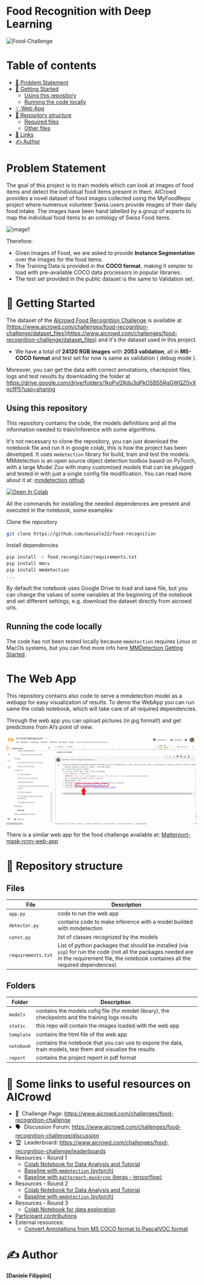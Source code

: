# Food Recognition with Deep Learning 

![Food-Challenge](https://i.imgur.com/0G3PEc7.png)

# Table of contents
- [🚀 Problem Statement](#-problem-statement)
- [💪 Getting Started](#-getting-started)
  * [Using this repository](#using-this-repository)
  * [Running the code locally](#running-the-code-locally)
- [✨ Web App](#-webapp)
- [🧩 Repository structure](#-repository-structure)
  * [Required files](#required-files)
  * [Other files](#other-files)
- [📎  Links](#-links)
- [✍️ Author](#-author)



# Problem Statement

The goal of this project is to train models which can look at images of food items and detect the individual food items present in them.
AICrowd provides a novel dataset of food images collected using the MyFoodRepo project where numerous volunteer Swiss users provide images of their daily food intake. The images have been hand labelled by a group of experts to map the individual food items to an ontology of Swiss Food items.

![image1](https://i.imgur.com/zS2Nbf0.png)

Therefore:
*   Given Images of Food, we are asked to provide **Instance Segmentation** over the images for the food items.
*   The Training Data is provided in the **COCO format**, making it simpler to load with pre-available COCO data processors in popular libraries.
*   The test set provided in the public dataset is the same to Validation set.

# 💪 Getting Started

The dataset of the [AIcrowd Food Recognition Challenge](https://www.aicrowd.com/challenges/food-recognition-challenge) is available at [https://www.aicrowd.com/challenges/food-recognition-challenge/dataset_files](https://www.aicrowd.com/challenges/food-recognition-challenge/dataset_files) and it's the dataset used in this project.
- We have a total of **24120 RGB images** with **2053 validation**, all in **MS-COCO format** and test set for now is same as validation ( debug mode ). 

Moreover, you can get the data with correct annotations, checkpoint files, logs and test results by downloading the folder at https://drive.google.com/drive/folders/1koPvl2Kdu3qPkOSB55RgGWQZ0vXncfP5?usp=sharing

## Using this repository
This repository contains the code, the models definitions and all the information needed to train/inference with some algorithms.

It's not necessary to clone the repository, you can just download the notebook file and run it in google colab, this is how the project has been developed. It uses `mmdetection` library for build, train and test the models.
MMdetection is an open source object detection toolbox based on PyTorch, with a large Model Zoo with many customised models that can be plugged and tested in with just a single config file modification. You can read more about it at: [mmdetection github](https://github.com/open-mmlab/mmdetection/)

[![Open In Colab](https://colab.research.google.com/assets/colab-badge.svg)](https://colab.research.google.com/github/daniele22/food-recognition/blob/master/notebook/FoodChallenge.ipynb)

All the commands for installing the needed dependences are present and executed in the notebook, some examples:

Clone the repository
```bash
git clone https://github.com/daniele22/food-recognition
```

Install dependencies
```bash
pip install -r food.recongition/requirements.txt
pip install mmcv
pip install mmdetection 
...
```

By default the notebook uses Google Drive to load and save file, but you can change the values of some variables at the beginning of the notebook and set different settings, e.g. download the dataset directly from aicrowd urls.

## Running the code locally

The code has not been tested locally because `mmdetection` requires Linux or MacOs systems, but you can find more info here [MMDetection Getting Started](https://github.com/open-mmlab/mmdetection/blob/master/docs/GETTING_STARTED.md).

# The Web App
This repository contains also code to serve a mmdetection model as a webapp for easy visualization of results. To demo the WebApp you can run same the colab notebook, which will take care of all required dependencies.

Through the web app you can upload pictures (in jpg format!) and get predictions from AI’s point of view.

![Web-app](https://github.com/daniele22/food-recognition/blob/master/static/demo.gif?raw=true)

There is a similar web app for the food challenge available at: [Matterport-mask-rcnn-web-app](https://discourse.aicrowd.com/t/a-flask-webapp-for-maskrcnn-inference-visualization/3984)

# 🧩 Repository structure

## Files

**File** | **Description**
--- | ---
`app.py` | code to run the web app
`detector.py` | contains code to make inference with a model builded with mmdetection
`const.py` | list of classes recognized by the models
`requirements.txt` | List of python packages that should be installed (via `pip`) for run the code (not all the packages needed are in the requirement file, the notebook containes all the required dependences)

## Folders

**Folder** | **Description**
--- | ---
`models` | contains the models cofig file (for mmdet library), the checkpoints and the training logs results
`static` | this repo will contain the images loaded with the web app
`template` | contains the html file of the web app
`notebook` | contains the notebook that you can use to expore the data, train models, test them and visualize the results
`report` | contains the project report in pdf format


# 📎 Some links to useful resources on AICrowd


- 💪 &nbsp;Challenge Page: https://www.aicrowd.com/challenges/food-recognition-challenge
- 🗣️ &nbsp;Discussion Forum: https://www.aicrowd.com/challenges/food-recognition-challenge/discussion
- 🏆 &nbsp;Leaderboard: https://www.aicrowd.com/challenges/food-recognition-challenge/leaderboards
- Resources - Round 1
  * [Colab Notebook for Data Analysis and Tutorial](https://colab.research.google.com/drive/1A5p9GX5X3n6OMtLjfhnH6Oeq13tWNtFO#scrollTo=ok54AWT_VoWV)
  * [Baseline with `mmdetection` (pytorch)](https://gitlab.aicrowd.com/nikhil_rayaprolu/food-pytorch-baseline)
  * [Baseline with `matterport-maskrcnn` (keras - tensorflow)](https://gitlab.aicrowd.com/nikhil_rayaprolu/food-recognition)
- Resources - Round 2
  * [Colab Notebook for Data Analysis and Tutorial](https://colab.research.google.com/drive/1vXdv9quZ7CXO5lLCjhyz3jtejRzDq221)
  * [Baseline with `mmdetection` (pytorch)](https://gitlab.aicrowd.com/nikhil_rayaprolu/food-round2)
- Resources - Round 3
  * [Colab Notebook for data exploration](https://discourse.aicrowd.com/t/detectron2-colab-notebook-from-data-exploration-to-training-the-model/3691)
- [Participant contributions](https://discourse.aicrowd.com/tags/c/food-recognition-challenge/112/explainer)
- External resources:
  * [Convert Annotations from MS COCO format to PascalVOC format](https://github.com/CasiaFan/Dataset_to_VOC_converter/blob/master/anno_coco2voc.py)
  

# ✍️ Author   
**[Daniele Filippini]**
